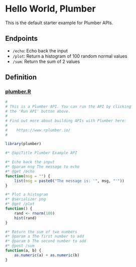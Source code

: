 
<!-- README.md is generated from README.Rmd. Please edit that file -->

# Hello World, Plumber

This is the default starter example for Plumber APIs.

## Endpoints

-   `/echo`: Echo back the input
-   `/plot`: Return a histogram of 100 random normal values
-   `/sum`: Return the sum of 2 values

## Definition

### [plumber.R](plumber.R)

``` r
#
# This is a Plumber API. You can run the API by clicking
# the 'Run API' button above.
#
# Find out more about building APIs with Plumber here:
#
#    https://www.rplumber.io/
#

library(plumber)

#* @apiTitle Plumber Example API

#* Echo back the input
#* @param msg The message to echo
#* @get /echo
function(msg = "") {
    list(msg = paste0("The message is: '", msg, "'"))
}

#* Plot a histogram
#* @serializer png
#* @get /plot
function() {
    rand <- rnorm(100)
    hist(rand)
}

#* Return the sum of two numbers
#* @param a The first number to add
#* @param b The second number to add
#* @post /sum
function(a, b) {
    as.numeric(a) + as.numeric(b)
}
```
